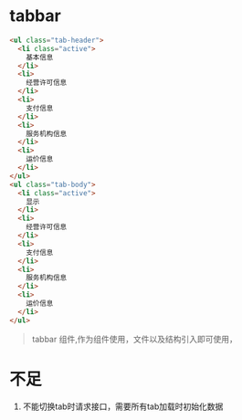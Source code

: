 # tabbar

```html
<ul class="tab-header">
  <li class="active">
    基本信息
  </li>
  <li>
    经营许可信息
  </li>
  <li>
    支付信息
  </li>
  <li>
    服务机构信息
  </li>
  <li>
    运价信息
  </li>
</ul>
<ul class="tab-body">
  <li class="active">
    显示
  </li>
  <li>
    经营许可信息
  </li>
  <li>
    支付信息
  </li>
  <li>
    服务机构信息
  </li>
  <li>
    运价信息
  </li>
</ul>
```

> tabbar 组件,作为组件使用，文件以及结构引入即可使用，

# 不足

1. 不能切换tab时请求接口，需要所有tab加载时初始化数据
